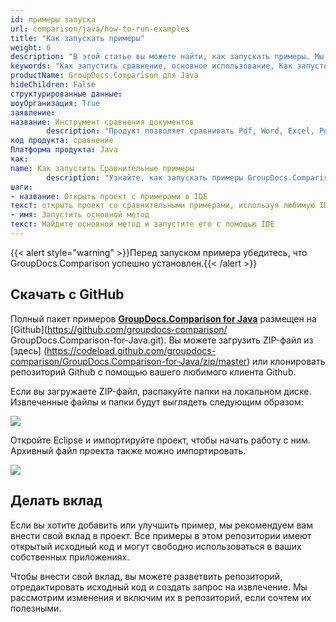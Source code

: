 ```yaml
---
id: примеры запуска
url: comparison/java/how-to-run-examples
title: "Как запускать примеры"
weight: 6
description: "В этой статье вы можете найти, как запускать примеры. Мы предлагаем несколько решений о том, как вы можете запускать примеры GroupDocs.Comparison, создавая свои собственные или используя готовые примеры серверной или клиентской части."
keywords: "Как запустить сравнение, основное использование, Как запустить примеры"
productName: GroupDocs.Comparison для Java
hideChildren: False
структурированные данные:
шоуОрганизация: True
заявление:
название: Инструмент сравнения документов
        description: "Продукт позволяет сравнивать Pdf, Word, Excel, PowerPoint, AutoCad, Image, Code и многие другие форматы файлов. API сравнения также поддерживает принятие или отклонение изменений, извлечение информации о документе и создание отчета о сравнении."
код продукта: сравнение
Платформа продукта: Java
как:
name: Как запустить Сравнительные примеры
        description: "Узнайте, как запускать примеры GroupDocs.Comparison с помощью IDE."
шаги:
- название: Открыть проект с примерами в IDE
текст: открыть проект со сравнительными примерами, используя любимую IDE
- имя: Запустить основной метод
текст: Найдите основной метод и запустите его с помощью IDE
---
```

{{< alert style="warning" >}}Перед запуском примера убедитесь, что GroupDocs.Comparison успешно установлен.{{< /alert >}}

## Скачать с GitHub

Полный пакет примеров **[GroupDocs.Comparison for Java](https://products.groupdocs.com/comparison/java)** размещен на [Github](https://github.com/groupdocs-comparison/ GroupDocs.Comparison-for-Java.git). Вы можете загрузить ZIP-файл из [здесь] (https://codeload.github.com/groupdocs-comparison/GroupDocs.Comparison-for-Java/zip/master) или клонировать репозиторий Github с помощью вашего любимого клиента Github.

Если вы загружаете ZIP-файл, распакуйте папки на локальном диске. Извлеченные файлы и папки будут выглядеть следующим образом:

![](https://github.com/groupdocs-comparison/GroupDocs.Comparison-for-Java/blob/master/Examples/GroupDocs.Comparison.Examples.Java/Data/Screenshots/folder.PNG?raw=true)

Откройте Eclipse и импортируйте проект, чтобы начать работу с ним. Архивный файл проекта также можно импортировать.

![](https://github.com/groupdocs-comparison/GroupDocs.Comparison-for-Java/blob/master/Examples/GroupDocs.Comparison.Examples.Java/Data/Screenshots/eclipse.PNG?raw=true)

## Делать вклад

Если вы хотите добавить или улучшить пример, мы рекомендуем вам внести свой вклад в проект. Все примеры в этом репозитории имеют открытый исходный код и могут свободно использоваться в ваших собственных приложениях.

Чтобы внести свой вклад, вы можете разветвить репозиторий, отредактировать исходный код и создать запрос на извлечение. Мы рассмотрим изменения и включим их в репозиторий, если сочтем их полезными.

